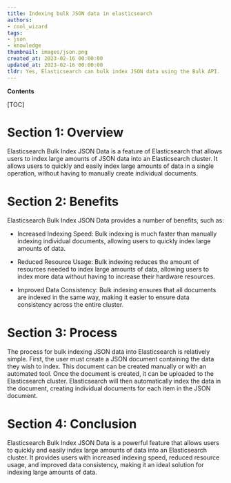 ```yaml
---
title: Indexing bulk JSON data in elasticsearch
authors:
- cool_wizard
tags:
- json
- knowledge
thumbnail: images/json.png
created_at: 2023-02-16 00:00:00
updated_at: 2023-02-16 00:00:00
tldr: Yes, Elasticsearch can bulk index JSON data using the Bulk API.
---
```


**Contents**

[TOC]

# Section 1: Overview
Elasticsearch Bulk Index JSON Data is a feature of Elasticsearch that allows users to index large amounts of JSON data into an Elasticsearch cluster. It allows users to quickly and easily index large amounts of data in a single operation, without having to manually create individual documents.

# Section 2: Benefits
Elasticsearch Bulk Index JSON Data provides a number of benefits, such as:

- Increased Indexing Speed: Bulk indexing is much faster than manually indexing individual documents, allowing users to quickly index large amounts of data.

- Reduced Resource Usage: Bulk indexing reduces the amount of resources needed to index large amounts of data, allowing users to index more data without having to increase their hardware resources.

- Improved Data Consistency: Bulk indexing ensures that all documents are indexed in the same way, making it easier to ensure data consistency across the entire cluster.

# Section 3: Process
The process for bulk indexing JSON data into Elasticsearch is relatively simple. First, the user must create a JSON document containing the data they wish to index. This document can be created manually or with an automated tool. Once the document is created, it can be uploaded to the Elasticsearch cluster. Elasticsearch will then automatically index the data in the document, creating individual documents for each item in the JSON document.

# Section 4: Conclusion
Elasticsearch Bulk Index JSON Data is a powerful feature that allows users to quickly and easily index large amounts of data into an Elasticsearch cluster. It provides users with increased indexing speed, reduced resource usage, and improved data consistency, making it an ideal solution for indexing large amounts of data.
